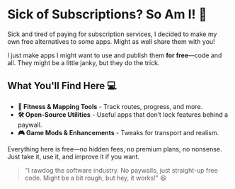 # Sick of Subscriptions? So Am I! 🚀

Sick and tired of paying for subscription services, I decided to make my own free alternatives to some apps. Might as well share them with you!

I just make apps I might want to use and publish them **for free**—code and all. They might be a little janky, but they do the trick. 

## What You'll Find Here 💻
- **🚴 Fitness & Mapping Tools** - Track routes, progress, and more.
- **🛠 Open-Source Utilities** - Useful apps that don’t lock features behind a paywall.
- **🎮 Game Mods & Enhancements** - Tweaks for transport and realism.

Everything here is free—no hidden fees, no premium plans, no nonsense. Just take it, use it, and improve it if you want. 

> "I rawdog the software industry. No paywalls, just straight-up free code. Might be a bit rough, but hey, it works!" 😆
